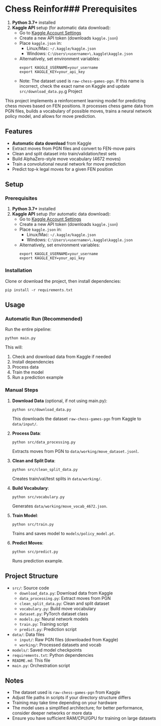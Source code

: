 # Chess Reinfor### Prerequisites

1. **Python 3.7+** installed
2. **Kaggle API** setup (for automatic data download):
   - Go to [Kaggle Account Settings](https://www.kaggle.com/account)
   - Create a new API token (downloads `kaggle.json`)
   - Place `kaggle.json` in:
     - Linux/Mac: `~/.kaggle/kaggle.json`
     - Windows: `C:\Users\<username>\.kaggle\kaggle.json`
   - Alternatively, set environment variables:
     ```
     export KAGGLE_USERNAME=your_username
     export KAGGLE_KEY=your_api_key
     ```
   - Note: The dataset used is `raw-chess-games-pgn`. If this name is incorrect, check the exact name on Kaggle and update `src/download_data.py`.g Project

This project implements a reinforcement learning model for predicting chess moves based on FEN positions. It processes chess game data from PGN files, builds a vocabulary of possible moves, trains a neural network policy model, and allows for move prediction.

## Features

- **Automatic data download** from Kaggle
- Extract moves from PGN files and convert to FEN-move pairs
- Clean and split dataset into train/validation/test sets
- Build AlphaZero-style move vocabulary (4672 moves)
- Train a convolutional neural network for move prediction
- Predict top-k legal moves for a given FEN position

## Setup

### Prerequisites

1. **Python 3.7+** installed
2. **Kaggle API** setup (for automatic data download):
   - Go to [Kaggle Account Settings](https://www.kaggle.com/account)
   - Create a new API token (downloads `kaggle.json`)
   - Place `kaggle.json` in:
     - Linux/Mac: `~/.kaggle/kaggle.json`
     - Windows: `C:\Users\<username>\.kaggle\kaggle.json`
   - Alternatively, set environment variables:
     ```
     export KAGGLE_USERNAME=your_username
     export KAGGLE_KEY=your_api_key
     ```

### Installation

Clone or download the project, then install dependencies:
```
pip install -r requirements.txt
```

## Usage

### Automatic Run (Recommended)

Run the entire pipeline:
```
python main.py
```
This will:
1. Check and download data from Kaggle if needed
2. Install dependencies
3. Process data
4. Train the model
5. Run a prediction example

### Manual Steps

1. **Download Data** (optional, if not using main.py):
   ```
   python src/download_data.py
   ```
   This downloads the dataset `raw-chess-games-pgn` from Kaggle to `data/input/`.

2. **Process Data**:
   ```
   python src/data_processing.py
   ```
   Extracts moves from PGN to `data/working/move_dataset.jsonl`.

3. **Clean and Split Data**:
   ```
   python src/clean_split_data.py
   ```
   Creates train/val/test splits in `data/working/`.

4. **Build Vocabulary**:
   ```
   python src/vocabulary.py
   ```
   Generates `data/working/move_vocab_4672.json`.

5. **Train Model**:
   ```
   python src/train.py
   ```
   Trains and saves model to `models/policy_model.pt`.

6. **Predict Moves**:
   ```
   python src/predict.py
   ```
   Runs prediction example.

## Project Structure

- `src/`: Source code
  - `download_data.py`: Download data from Kaggle
  - `data_processing.py`: Extract moves from PGN
  - `clean_split_data.py`: Clean and split dataset
  - `vocabulary.py`: Build move vocabulary
  - `dataset.py`: PyTorch dataset class
  - `models.py`: Neural network models
  - `train.py`: Training script
  - `predict.py`: Prediction script
- `data/`: Data files
  - `input/`: Raw PGN files (downloaded from Kaggle)
  - `working/`: Processed datasets and vocab
- `models/`: Saved model checkpoints
- `requirements.txt`: Python dependencies
- `README.md`: This file
- `main.py`: Orchestration script

## Notes

- The dataset used is `raw-chess-games-pgn` from Kaggle
- Adjust file paths in scripts if your directory structure differs
- Training may take time depending on your hardware
- The model uses a simplified architecture; for better performance, consider deeper networks or more data
- Ensure you have sufficient RAM/CPU/GPU for training on large datasets